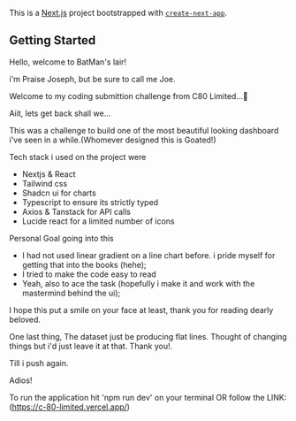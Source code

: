 This is a [Next.js](https://nextjs.org/) project bootstrapped with [`create-next-app`](https://github.com/vercel/next.js/tree/canary/packages/create-next-app).

## Getting Started

Hello, welcome to BatMan's lair!

i'm Praise Joseph, but be sure to call me Joe.

Welcome to my coding submittion challenge from C80 Limited...🍾

Aiit, lets get back shall we...

This was a challenge to build one of the most beautiful looking dashboard i've seen in a while.(Whomever designed this is Goated!)

Tech stack i used on the project were

- Nextjs & React
- Tailwind css
- Shadcn ui for charts
- Typescript to ensure its strictly typed
- Axios & Tanstack for API calls
- Lucide react for a limited number of icons

Personal Goal going into this

- I had not used linear gradient on a line chart before. i pride myself for getting that into the books (hehe);
- I tried to make the code easy to read
- Yeah, also to ace the task (hopefully i make it and work with the mastermind behind the ui);

I hope this put a smile on your face at least, thank you for reading dearly beloved.

One last thing, The dataset just be producing flat lines. Thought of changing things but i'd just leave it at that. Thank you!.

Till i push again.

Adios!


To run the application hit 'npm run dev' on your terminal
        OR
follow the LINK:(https://c-80-limited.vercel.app/)
